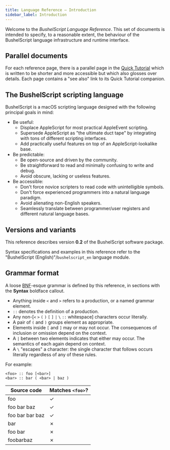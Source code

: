 ```yaml
---
title: Language Reference – Introduction
sidebar_label: Introduction
---
```


Welcome to the _BushelScript Language Reference_. This set of documents is intended to specify, to a reasonable extent, the behaviour of the BushelScript language infrastructure and runtime interface.

## Parallel documents

For each reference page, there is a parallel page in the [Quick Tutorial](/help/docs/tutorial) which is written to be shorter and more accessible but which also glosses over details. Each page contains a "see also" link to its Quick Tutorial companion.

## The BushelScript scripting language

BushelScript is a macOS scripting language designed with the following principal goals in mind:

- Be useful:
  - Displace AppleScript for most practical AppleEvent scripting.
  - Supersede AppleScript as "the ultimate duct tape" by integrating with tons of different scripting interfaces.
  - Add practically useful features on top of an AppleScript-lookalike base.
- Be predictable:
  - Be open-source and driven by the community.
  - Be straightforward to read and minimally confusing to write and debug.
  - Avoid obscure, lacking or useless features.
- Be accessible:
  - Don't force novice scripters to read code with unintelligible symbols.
  - Don't force experienced programmers into a natural language paradigm.
  - Avoid alienating non-English speakers.
  - Seamlessly translate between programmer/user registers and different natural language bases.

## Versions and variants

This reference describes version **0.2** of the BushelScript software package.

Syntax specifications and examples in this reference refer to the "BushelScript (English)"/`bushelscript_en` language module.

## Grammar format

A loose [BNF](https://en.wikipedia.org/wiki/Backus–Naur_form)-esque grammar is defined by this reference, in sections with the **Syntax** boldface callout.

- Anything inside `<` and `>` refers to a production, or a named grammar element.
- `::` denotes the definition of a production.
- Any non-[`<` `>` `(` `)` `[` `]` `|` `\` `::` whitespace] characters occur literally.
- A pair of `(` and `)` groups element as appropriate.
- Elements inside `[` and `]` may or may not occur. The consequences of inclusion or omission depend on the context.
- A `|` between two elements indicates that either may occur. The semantics of each again depend on context.
- A `\` "escapes" a character: the single character that follows occurs literally regardless of any of these rules.

For example:

    <foo> :: foo [<bar>]
    <bar> :: bar ( <bar> | baz )

| Source code     | Matches `<foo>`? |
|-----------------|------------------|
| foo             | ✓                |
| foo bar baz     | ✓                |
| foo bar bar baz | ✓                |
| bar             | ✗                |
| foo bar         | ✗                |
| foobarbaz       | ✗                |
